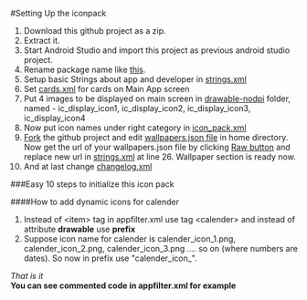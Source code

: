 #Setting Up the iconpack
1. Download this github project as a zip.
2. Extract it.
3. Start Android Studio and import this project as previous android studio project.
4. Rename package name like <a href="http://stackoverflow.com/a/29092698/2828124">this</a>.
5. Setup basic Strings about app and developer in <a href="https://github.com/architjn/MaterialIconPackTemplate/blob/master/app/src/main/res/values/strings.xml">strings.xml</a>
6. Set <a href="https://github.com/architjn/MaterialIconPackTemplate/blob/master/app/src/main/res/values/cards.xml">cards.xml</a> for cards on Main App screen
7. Put 4 images to be displayed on main screen in <a href="https://github.com/architjn/MaterialIconPackTemplate/tree/master/app/src/main/res/drawable-nodpi">drawable-nodpi</a> folder, named - ic_display_icon1, ic_display_icon2, ic_display_icon3, ic_display_icon4
8. Now put icon names under right category in <a href="https://github.com/architjn/MaterialIconPackTemplate/blob/master/app/src/main/res/values/icon_pack.xml">icon_pack.xml</a>
9. <a href="http://i.imgur.com/WSgSwkN.png">Fork</a> the github project and edit <a href="http://i.imgur.com/jCjzSQC.png">wallpapers.json file</a> in home directory. Now get the url of your wallpapers.json file by clicking <a href="http://i.imgur.com/YJhvVtw.png">Raw button</a> and replace new url in <a href="https://github.com/architjn/MaterialIconPackTemplate/blob/master/app/src/main/res/values/strings.xml">strings.xml</a> at line 26. Wallpaper section is ready now.
9. And at last change <a href="https://github.com/architjn/MaterialIconPackTemplate/blob/master/app/src/main/res/values/changelog.xml">changelog.xml</a>


###Easy 10 steps to initialize this icon pack


####How to add dynamic icons for calender
1. Instead of \<item\> tag in appfilter.xml use tag \<calender\> and instead of attribute **drawable** use **prefix**
2. Suppose icon name for calender is calender_icon_1.png, calender_icon_2.png, calender_icon_3.png .... so on (where numbers are dates). So now in prefix use "calender_icon_".

*That is it*<br>
**You can see commented code in appfilter.xml for example**